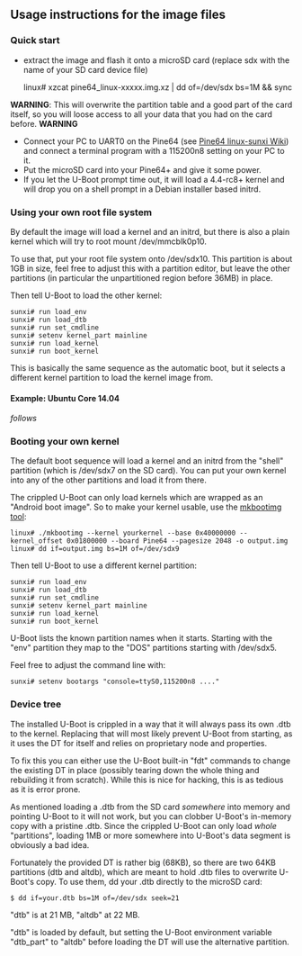 ## Usage instructions for the image files

### Quick start

* extract the image and flash it onto a microSD card (replace sdx with the name of your SD card device file)

    linux# xzcat pine64_linux-xxxxx.img.xz | dd of=/dev/sdx bs=1M && sync

**WARNING**:
This will overwrite the partition table and a good part of the card
itself, so you will loose access to all your data that you had on the card
before.
**WARNING**

* Connect your PC to UART0 on the Pine64 (see [Pine64 linux-sunxi Wiki](http://linux-sunxi.org/Pine64#Serial_port_.2F_UART)) and connect a terminal program with a 115200n8 setting on your PC to it.
* Put the microSD card into your Pine64+ and give it some power.
* If you let the U-Boot prompt time out, it will load a 4.4-rc8+ kernel and
will drop you on a shell prompt in a Debian installer based initrd.

### Using your own root file system

By default the image will load a kernel and an initrd, but there is also a
plain kernel which will try to root mount /dev/mmcblk0p10.

To use that, put your root file system onto /dev/sdx10. This partition is about 1GB in size, feel free to adjust this with a partition editor, but leave the other partitions (in particular the unpartitioned region before 36MB) in place.

Then tell U-Boot to load the other kernel:

    sunxi# run load_env
    sunxi# run load_dtb
    sunxi# run set_cmdline
    sunxi# setenv kernel_part mainline
    sunxi# run load_kernel
    sunxi# run boot_kernel

This is basically the same sequence as the automatic boot, but it selects a
different kernel partition to load the kernel image from.

#### Example: Ubuntu Core 14.04

*follows*

### Booting your own kernel

The default boot sequence will load a kernel and an initrd from the "shell" partition (which is /dev/sdx7 on the SD card). You can put your own kernel into any of the other partitions and load it from there.

The crippled U-Boot can only load kernels which are wrapped as an "Android boot image". So to make your kernel usable, use the [mkbootimg tool](https://android.googlesource.com/platform/system/core/+/master/mkbootimg/):

    linux# ./mkbootimg --kernel yourkernel --base 0x40000000 --kernel_offset 0x01800000 --board Pine64 --pagesize 2048 -o output.img
    linux# dd if=output.img bs=1M of=/dev/sdx9

Then tell U-Boot to use a different kernel partition:

    sunxi# run load_env
    sunxi# run load_dtb
    sunxi# run set_cmdline
    sunxi# setenv kernel_part mainline
    sunxi# run load_kernel
    sunxi# run boot_kernel

U-Boot lists the known partition names when it starts. Starting with the "env" partition they map to the "DOS" partitions starting with /dev/sdx5.

Feel free to adjust the command line with:

    sunxi# setenv bootargs "console=ttyS0,115200n8 ...."

### Device tree

The installed U-Boot is crippled in a way that it will always pass its own .dtb to the kernel. Replacing that will most likely prevent U-Boot from starting, as it uses the DT for itself and relies on proprietary node and properties.

To fix this you can either use the U-Boot built-in "fdt" commands to change the existing DT in place (possibly tearing down the whole thing and rebuilding it from scratch). While this is nice for hacking, this is as tedious as it is error prone.

As mentioned loading a .dtb from the SD card *somewhere* into memory and pointing U-Boot to it will not work, but you can clobber U-Boot's in-memory copy with a pristine .dtb. Since the crippled U-Boot can only load *whole* "partitions", loading 1MB or more somewhere into U-Boot's data segment is obviously a bad idea.

Fortunately the provided DT is rather big (68KB), so there are two 64KB partitions (dtb and altdb), which are meant to hold .dtb files to overwrite U-Boot's copy. To use them, dd your .dtb directly to the microSD card:

    $ dd if=your.dtb bs=1M of=/dev/sdx seek=21

"dtb" is at 21 MB, "altdb" at 22 MB.

"dtb" is loaded by default, but setting the U-Boot environment variable "dtb_part" to "altdb" before loading the DT will use the alternative partition.
